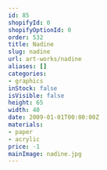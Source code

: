 ```yaml
---
id: 85
shopifyId: 0
shopifyOptionId: 0
order: 532
title: Nadine
slug: nadine
url: art-works/nadine
aliases: []
categories:
- graphics
inStock: false
isVisible: false
height: 65
width: 40
date: 2009-01-01T00:00:00Z
materials:
- paper
- acrylic
price: -1
mainImage: nadine.jpg
---
```

